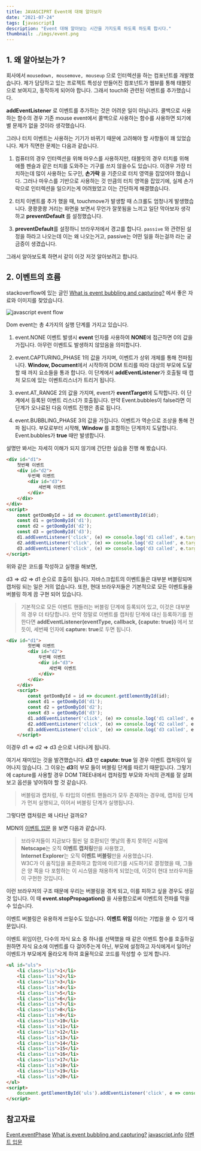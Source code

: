 ```yaml
---
title: JAVASCIPRT Event에 대해 알아보자
date: "2021-07-24"
tags: [javascript]
description: "Event 대해 알아보는 시간을 가지도록 하도록 하도록 합시다."
thumbnail: ./imgs/event.png
---
```


## 1. 왜 알아보는가 ?

회사에서 `mousedown, mousemove, mouseup` 으로 인터렉션을 하는 컴포넌트를 개발했습니다. 제가 담당하고 있는 프로젝트 특성상 만들어진 컴포넌트가 웹뷰를 통해 태블릿으로 보여지고, 동작하게 되어야 합니다. 그래서 touch와 관련된 이벤트를 추가했습니다.

**addEventListener** 로 이벤트를 추가하는 것은 어려운 일이 아닙니다. 콜백으로 사용하는 함수의 경우 기존 mouse event에서 콜백으로 사용하는 함수를 사용하면 되기에 별 문제가 없을 것이라 생각했습니다.

그러나 터치 이벤트는 사용하는 기기가 바뀌기 때문에 고려해야 할 사항들이 꽤 있었습니다. 제가 직면한 문제는 다음과 같습니다.

1. 컴퓨터의 경우 인터렉션을 위해 마우스를 사용하지만, 태블릿의 경우 터치를 위해 애플 펜슬과 같은 터치를 도와주는 기구를 쓰지 않을수도 있습니다. 이경우 가장 터치하는데 많이 사용하는 도구인, **손가락** 을 기준으로 터치 영역을 잡았어야 했습니다. 그러나 마우스를 기반으로 사용하는 것 만큼의 터치 영역을 잡았기에, 실제 손가락으로 인터렉션을 일으키는게 어려웠었고 이는 간단하게 해결했습니다.

2. 터치 이벤트를 추가 했을 때, touchmove가 발생할 때 스크롤도 엄청나게 발생했습니다. 쿵쾅쿵쾅 거리는 화면을 보면서 무언가 잘못됨을 느끼고 일단 막아보자 생각하고 **preventDefault** 를 설정했습니다.

3. **preventDefault**를 설정하니 브라우저에서 경고를 합니다. `passive` 와 관련된 설정을 하라고 나오는데 이는 왜 나오는거고, passive는 어떤 일을 하는걸까 라는 궁금증이 생겼습니다.

그래서 알아보도록 하면서 같이 이것 저것 알아보려고 합니다.

## 2. 이벤트의 흐름

stackoverflow에 있는 글인 [What is event bubbling and capturing?](https://stackoverflow.com/questions/4616694/what-is-event-bubbling-and-capturing) 에서 좋은 자료와 이미지를 찾았습니다.

![javascript event flow](https://i.stack.imgur.com/LsIr2.png)

Dom event는 총 4가지의 실행 단계를 가지고 있습니다.

1. event.NONE
   이벤트 발생시 **event** 인자를 사용하여 **NONE**에 접근하면 0의 값을 가집니다. 아무런 이벤트도 발생하지 않았음을 의미합니다.

2. event.CAPTURING_PHASE
   1의 값을 가지며, 이벤트가 상위 개체를 통해 전파됩니다. **Window, Document**에서 시작하여 DOM 트리를 따라 대상의 부모에 도달할 때 까지 요소들을 통과 합니다. 이 단계에서 **addEventListener**가 호출될 때 캡처 모드에 있는 이벤트리스너가 트리거 됩니다.

3. event.AT_RANGE
   2의 값을 가지며, event가 **eventTarget**에 도착합니다. 이 단계에서 등록된 이벤트 리스너가 호출됩니다. 만약 Event.bubbles이 false라면 이 단계가 오나료된 다음 이벤트 진행은 종료 됩니다.

4. event.BUBBLING_PHASE
   3의 값을 가집니다. 이벤트가 역순으로 조상을 통해 전파 됩니다. 부모로부터 시작해, **Window** 를 포함하는 단계까지 도달합니다. Event.bubbles가 **true** 때만 발생합니다.

설명만 봐서는 자세히 이해가 되지 않기에 간단한 실습을 진행 해 봤습니다.

```html
<div id="d1">
    첫번째 이벤트
    <div id="d2">
        두번째 이벤트
        <div id="d3">
            세번째 이벤트
        </div>
    </div>
</div>
<script>
    const getDomById = id => document.getElementById(id);
    const d1 = getDomById('d1');
    const d2 = getDomById('d2');
    const d3 = getDomById('d3');
    d1.addEventListener('click', (e) => console.log('d1 called', e.target.id));
    d2.addEventListener('click', (e) => console.log('d2 called', e.target.id));
    d3.addEventListener('click', (e) => console.log('d3 called', e.target.id));
</script>
```

위와 같은 코드를 작성하고 실행을 해보면,

d3 => d2 => d1 순으로 호출이 됩니다. 자바스크립트의 이벤트들은 대부분 버블링되며 캡처링 되는 일은 거의 없습니다. 또한, 현대 브라우저들은 기본적으로 모든 이벤트들을 버블링 하게 끔 구현 되어 있습니다.

> 기본적으로 모든 이벤트 핸들러는 버블링 단계에 등록되어 있고, 이것은 대부분의 경우 더 타당합니다. 만약 정말로 이벤트를 캡처링 단계에 대신 등록하기를 원한다면 **addEventListener(eventType, callback, {capute: true})** 에서 보듯이, 세번째 인자에 **capture: true**로 두면 됩니다.

```html
<div id="d1">
        첫번째 이벤트
        <div id="d2">
            두번째 이벤트
            <div id="d3">
                세번째 이벤트
            </div>
        </div>
    </div>
    <script>
        const getDomById = id => document.getElementById(id);
        const d1 = getDomById('d1');
        const d2 = getDomById('d2');
        const d3 = getDomById('d3');
        d1.addEventListener('click', (e) => console.log('d1 called', e.target.id, e), {capture: true});
        d2.addEventListener('click', (e) => console.log('d2 called', e.target.id, e), {capture: true});
        d3.addEventListener('click', (e) => console.log('d3 called', e.target.id, e));
    </script>
```

이경우 d1 => d2 => d3 순으로 나타나게 됩니다.

여기서 재미있는 것을 발견했습니다. **d3** 만 **capute: true** 일 경우 이벤트 캡처링이 일어나지 않습니다. 그 이유는 **d3**의 부모 들이 버블링 단계를 따르기 때문입니다. 그렇기에 capture를 사용할 경우 DOM TREE내에서 캡처링할 부모와 자식의 관계를 잘 살펴보고 옵션을 넣어줘야 할 것 같습니다.

> 버블링과 캡처링, 두 타입의 이벤트 핸들러가 모두 존재하는 경우에, 캡처링 단계가 먼저 실행되고, 이어서 버블링 단계가 실행됩니다.

그렇다면 캡처링은 왜 나타난 걸까요?

MDN의 [이벤트 입문](https://developer.mozilla.org/ko/docs/Learn/JavaScript/Building_blocks/Events) 을 보면 다음과 같습니다.

> 브라우저들이 지금보다 훨씬 덜 호환되던 옛날의 좋지 못하던 시절에  
> **Netscape**는 오직 **이벤트 캡처링**만을 사용했고,  
> **Internet Explorer**는 오직 **이벤트 버블링**만을 사용했습니다.  
> W3C가 이 움직임을 표준화하고 합의에 이르기를 시도하기로 결정했을 때, 그들은 양 쪽을 다 포함하는 이 시스템을 채용하게 되었는데, 이것이 현대 브라우저들이 구현한 것입니다.

이런 브라우저의 구조 때문에 우리는 버블링을 겪게 되고, 이를 피하고 싶을 경우도 생길 것 입니다. 이 때 **event.stopPropagation()** 을 사용함으로써 이벤트의 전파를 막을 수 있습니다.

이벤트 버블링은 유용하게 쓰일수도 있습니다. **이벤트 위임** 이라는 기법을 쓸 수 있기 때문입니다.

이벤트 위임이란, 다수의 자식 요소 중 하나를 선택했을 때 같은 이벤트 함수를 호출하길 원하면 자식 요소에 이벤트를 다 걸어주는게 아닌, 부모에 설정하고 자식에게서 일어난 이벤트가 부모에게 올라오게 하여 효율적으로 코드를 작성할 수 있게 합니다.

```html
<ul id="uls">
    <li class="lis">1</li>
    <li class="lis">2</li>
    <li class="lis">3</li>
    <li class="lis">4</li>
    <li class="lis">5</li>
    <li class="lis">6</li>
    <li class="lis">7</li>
    <li class="lis">8</li>
    <li class="lis">9</li>
    <li class="lis">10</li>
    <li class="lis">11</li>
    <li class="lis">12</li>
    <li class="lis">13</li>
    <li class="lis">14</li>
    <li class="lis">15</li>
    <li class="lis">16</li>
    <li class="lis">17</li>
    <li class="lis">18</li>
    <li class="lis">19</li>
    <li class="lis">20</li>
</ul>
<script>
    document.getElementById('uls').addEventListener('click', e => console.log(e.target.textContent))
</script>
```

## 참고자료

[Event.eventPhase](https://developer.mozilla.org/ko/docs/Web/API/Event/eventPhase)
[What is event bubbling and capturing?](https://stackoverflow.com/questions/4616694/what-is-event-bubbling-and-capturing)
[javascript.info](https://ko.javascript.info/bubbling-and-capturing)
[이벤트 입문](https://developer.mozilla.org/ko/docs/Learn/JavaScript/Building_blocks/Events)
